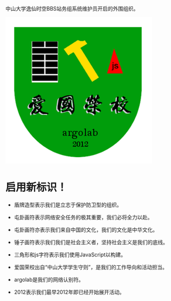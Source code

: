 中山大学逸仙时空BBS站务组系统维护员开启的外围组织。

![](argolab.png)

启用新标识！
============

* 盾牌造型表示我们是立志于保护防卫型的组织。

* 屯卦画符表示网络安全任务的极其重要，我们必将全力以赴。

* 屯卦画符亦表示我们来自中国的文化，我们的文化是中华文化。

* 锤子画符表示我们我们是社会主义者，坚持社会主义是我们的底线。

* 三角形和js字符表示我们使用JavaScript以构建。

* 爱国荣校出自“中山大学学生守则”，是我们的工作导向和活动担当。

* argolab是我们的网络认别符。

* 2012表示我们最早2012年即已经开始展开活动。
